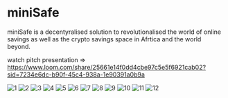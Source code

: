 # miniSafe
miniSafe is a decentyralised solution to revolutionalised the world of online savings as well as the crypto savings space in Afrtica and the world beyond.

watch pitch presentation => https://www.loom.com/share/25661e14f0dd4cbe97c5e5f6921cab02?sid=7234e6dc-b90f-45c4-938a-1e90391a0b9a


![1](https://github.com/emiridbest/miniSafe/assets/6362475/4eed805c-1e89-4295-af83-2a8a1db3a8ac)
![2](https://github.com/emiridbest/miniSafe/assets/6362475/a1ac4862-edfd-4846-b872-89a4c26ecdea)
![3](https://github.com/emiridbest/miniSafe/assets/6362475/b8a70f1a-af39-4261-8fdc-de907e7755de)
![4](https://github.com/emiridbest/miniSafe/assets/6362475/e0fb73b5-6daf-4b11-a521-f0b0e42e30b5)
![5](https://github.com/emiridbest/miniSafe/assets/6362475/b035538f-1f6c-44b2-bd6d-1d849c5ee4b8)
![6](https://github.com/emiridbest/miniSafe/assets/6362475/2b1d0ef2-33dd-44f1-b3de-5f2730ef681e)
![7](https://github.com/emiridbest/miniSafe/assets/6362475/d389cf6e-d2c8-4c57-afd7-880bff4e68f6)
![8](https://github.com/emiridbest/miniSafe/assets/6362475/5a06c4d7-b15e-400e-8462-ccc550a4eee2)
![9](https://github.com/emiridbest/miniSafe/assets/6362475/bbcf874e-cfb5-45e5-a27e-6bab6d83e88c)
![10](https://github.com/emiridbest/miniSafe/assets/6362475/768ae40f-87a7-441f-9638-6e9ed5e18e6c)
![11](https://github.com/emiridbest/miniSafe/assets/6362475/9d8157da-bde1-478f-93fa-1a42cf6c2e42)
![12](https://github.com/emiridbest/miniSafe/assets/6362475/7df216f0-fa4e-473a-8990-7d0e9521c1e2)
